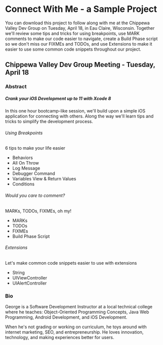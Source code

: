 # Connect With Me - a Sample Project

You can download this project to follow along with me at the Chippewa Valley Dev Group on Tuesday, April 18, in Eau Claire, Wisconsin. Together we'll review some tips and tricks for using breakpoints, use MARK comments to make our code easier to navigate, create a Build Phase script so we don't miss our FIXMEs and TODOs, and use Extensions to make it easier to use some common code snippets throughout our project. 

## Chippewa Valley Dev Group Meeting - Tuesday, April 18

### Abstract

##### Crank your iOS Development up to 11 with Xcode 8 

In this one hour bootcamp-like session, we'll build upon a simple iOS application for connecting with others. Along the way we'll learn tips and tricks to simplify the development process. 

###### Using Breakpoints

6 tips to make your life easier

- Behaviors
- All On Throw
- Log Message
- Debugger Command
- Variables View & Return Values
- Conditions

###### Would you care to comment?

MARKs, TODOs, FIXMEs, oh my!

- MARKs
- TODOs
- FIXMEs
- Build Phase Script 

###### Extensions

Let's make common code snippets easier to use with extensions 

- String
- UIViewController
- UIAlertController

### Bio

George is a Software Development Instructor at a local technical college where he teaches: Object-Oriented Programming Concepts, Java Web Programming, Android Development, and iOS Development.

When he's not grading or working on curriculum, he toys around with internet marketing, SEO, and entrepreneurship. He loves innovation, technology, and making experiences better for users.

